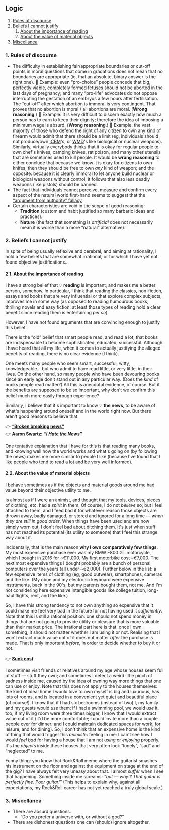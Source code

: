 ## Logic

1. [Rules of discourse](#1-rules-of-discourse)
1. [Beliefs I cannot justify](#2-beliefs-i-cannot-justify)
   1. [About the importance of reading](#21-about-the-importance-of-reading)
   1. [About the value of material objects](#22-about-the-value-of-material-objects)
1. [Miscellanea](#3-miscellanea)

### 1. Rules of discourse

* The difficulty in establishing fair/appropriate boundaries or cut-off points in moral questions that come in gradations does not mean that no boundaries are
  appropriate (ie, that an absolute, binary answer is the right one).
  💭&nbsp;Example: even &ldquo;pro-choice&rdquo; people concede that big, perfectly viable, completely formed fetuses should not be aborted in the last
  days of pregnancy; and many &ldquo;pro-life&rdquo; advocates do not oppose interrupting the gestation of an embryos a few hours after fertilisation.
  The &ldquo;cut-off&rdquo; after which abortion is immoral is very contingent.
  That proves that no abortion is moral / all abortions are moral.
  (**Wrong reasoning**.)
  💭&nbsp;Example: it is very difficult to discern exactly how much a person has to earn to keep their dignity; therefore the idea of imposing a
  minimum wage is absurd.
  (**Wrong reasoning**.)
  💭&nbsp;Example: the vast majority of those who defend the right of any citizen to own any kind of firearm would admit that there should be a limit
  (eg, individuals should not produce/own [ICBM](https://en.wikipedia.org/wiki/Intercontinental_ballistic_missile)'s, or
  [WMD](https://en.wikipedia.org/wiki/Weapon_of_mass_destruction)'s like biological or nuclear weapons).
  Similarly, virtually everybody thinks that it is okay for regular people to own chef's knives, camping knives, rat poison, and many other utensils that are
  sometimes used to kill people.
  It would be **wrong reasoning** to either conclude that because we know it is okay for citizens to own knifes, then they should be free to own *any* kind of
  weapon; and the opposite: because it is clearly immoral to let anyone build nuclear or biological weapons without control, it follows that also less deadly
  weapons (like pistols) should be banned.
* The fact that individuals cannot perceive, measure and confirm every aspect of the natural world first-hand seems to suggest that the
  [&ldquo;argument from authority&rdquo; fallacy](https://en.wikipedia.org/wiki/Argument_from_authority)
* Certain characteristics are void in the scope of good reasoning:
  * **Tradition** (custom and habit justified so many barbaric ideas and practices).
  * **Nature** (the fact that something is *artificial* does not necessarily mean it is worse than a more &ldquo;natural&rdquo; alternative).

### 2. Beliefs I cannot justify

In spite of being usually reflexive and cerebral, and aiming at rationality, I hold a few beliefs that are somewhat irrational, or for which I have yet not
found objective justifications&hellip;

#### 2.1. About the importance of reading

I have a strong belief that <span class="icon idea">💡</span>&nbsp;**reading** is important, and makes me a better person, somehow.
In particular, I think that reading the classics, non-fiction, essays and books that are very influential or that explore complex subjects, improves me in some
way (as opposed to reading humourous books, thrilling novels and easy fiction: at least those types of reading hold a clear benefit since reading them is
entertaining *per se*).

However, I have not found arguments that are convincing enough to justify this belief.

There is the &ldquo;old&rdquo; belief that smart people read, and read a lot; that books are indispensable to become sophisticated, educated, successful.
Although I have heard that all my life, when it comes to actually justifying the alleged benefits of reading, there is no clear evidence (I think).

One meets many people who seem smart, successful, witty, knowledgeable&hellip; but who admit to have read little, or very little, in their lives.
On the other hand, so many people who have been devouring books since an early age don't stand out in any particular way.
(Does the *kind* of books people read matter?)
All this is anecdotal evidence, of course.
But if the benefits are supposed to be so important, why don't we confirm this belief much more easily through experience?

Similarly, I believe that it's important to know <span class="icon idea">💡</span>&nbsp;**the news**, to be aware of what's happening around oneself and in the
world right now.
But there aren't good reasons to believe that.

<span class="icon ref">👉</span>&nbsp;**[&ldquo;Broken breaking news&rdquo;](miscellanea#4-broken-breaking-news)**  
<span class="icon ref">👉</span>&nbsp;**[Aaron Swartz: *&ldquo;I Hate the News&rdquo;*](http://www.aaronsw.com/weblog/hatethenews)**

One tentative explanation that I have for this is that reading many books, and knowing well how the world works and what's going on (by following the news)
makes me more similar to people I like (because I've found that I like people who tend to read a lot and be very well informed).

#### 2.2. About the value of material objects

I behave sometimes as if the objects and material goods around me had value beyond their objective utility to me.

Is almost as if I were an animist, and thought that my tools, devices, pieces of clothing, etc. had a *spirit* in them.
Of course, I do not *believe* so; but I feel attached to them, and I feed bad if for whatever reason those objects are thrown away, badly damaged, or stored and
ignored for a long time&nbsp;&mdash;&nbsp;*when they are still in good order*.
When things have been used and are now simply worn out, I don't feel bad about ditching them.
It's just when stuff has not reached its potential (its utility to someone) that I feel this strange way about it.

Incidentally, that is the main reason **why I own comparatively few things**.
My most expensive purchase ever was my BMW F800 GT motorcycle, which I bought in 2016 for ~€11,000.
My first motorbike cost ~€7,000.
The next most expensive things I bought probably are a bunch of personal computers over the years (all under ~€2,000).
Further below in the list: a few expensive items of clothing (eg, good outwear), smartphones, cameras and the like.
(My oboe and my electronic keyboard were expensive instruments, back in the 90's; but my parents bought them, not me.
And I'm not considering here expensive intangible goods like college tuition, long-haul flights, rent, and the like.)

So, I have this strong tendency to not own anything so expensive that it could make me feel very bad in the future for not having used it *sufficiently*.
Note that this is still a rational position: one should not spend money in things that are not going to provide utility or pleasure that is more valuable than
their market price.
The irrational part here is that, once I own something, it should not matter whether I am using it or not.
Realising that I won't extract much value out of it does not matter *after* the purchase is made.
That is only important *before*, in order to decide whether to buy it or not.

<span class="icon ref">👉</span>&nbsp;**[Sunk cost](https://en.wikipedia.org/wiki/Sunk_cost)**

I sometimes visit friends or relatives around my age whose houses seem full of stuff&nbsp;&mdash;&nbsp;stuff they own; and sometimes I detect a weird little
pinch of sadness inside me, caused by the idea of owning way more things that one can use or enjoy.
Note that this does not apply to the houses themselves: the kind of ideal home I would love to own myself is big and luxurious, has lots of rooms, and is
located in a convenient yet quiet and beautiful place (of course!).
I know that if I had six bedrooms (instead of two) I, my family and my guests would *use* them; if I had a swimming pool, we would *use* it, too; if my living
room were three times bigger, I know that I would extract value out of it (it'd be more comfortable; I could invite more than a couple people over for dinner;
and I could maintain dedicated spaces for work, for leisure, and for dining).
So, I don't think that an expensive home is the kind of thing that would trigger this *animistic* feeling in me: I can't see how I would *feel bad* for having
a house that I am not *using* or *enjoying* properly.
It's the *objects* inside these houses that very often look &ldquo;lonely&rdquo;, &ldquo;sad&rdquo; and &ldquo;neglected&rdquo; to me.

Funny thing: you know that Rock&amp;Roll meme where the guitarist smashes his instrument on the floor and against the equipment on stage at the end of the gig?
I have always felt very uneasy about that.
I almost *suffer* when I see that happening.
Something inside me screams: *&ldquo;but&nbsp;&mdash;&nbsp;why!? That guitar is perfectly fine. Poor guitar!&rdquo;*
(This helps to explain why, against all expectations, my Rock&amp;Roll career has not yet reached a truly global scale.)

### 3. Miscellanea

* There are absurd questions.
   * &ldquo;Do you prefer a universe with, or without a god?&rdquo;
* There are dishonest questions one can (should) ignore altogether.
